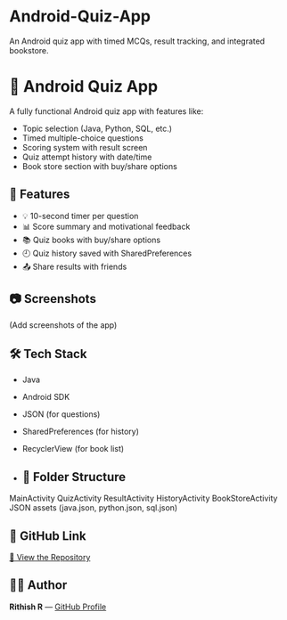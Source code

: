 # Android-Quiz-App
An  Android quiz app with timed MCQs, result tracking, and integrated bookstore.
# 📱 Android Quiz App

A fully functional Android quiz app with features like:
- Topic selection (Java, Python, SQL, etc.)
- Timed multiple-choice questions
- Scoring system with result screen
- Quiz attempt history with date/time
- Book store section with buy/share options

## 🚀 Features
- 💡 10-second timer per question
- 📊 Score summary and motivational feedback
- 📚 Quiz books with buy/share options
- 🕘 Quiz history saved with SharedPreferences
- 📤 Share results with friends

## 📷 Screenshots
(Add screenshots of the app)

## 🛠 Tech Stack
- Java
- Android SDK
- JSON (for questions)
- SharedPreferences (for history)
- RecyclerView (for book list)

- ## 📂 Folder Structure
MainActivity
QuizActivity
ResultActivity
HistoryActivity
BookStoreActivity
JSON assets (java.json, python.json, sql.json)

## 📎 GitHub Link
[🔗 View the Repository](https://github.com/rithish-r-18/Android-Quiz-App)

## 🧑‍💻 Author
**Rithish R** — [GitHub Profile](https://github.com/rithish-r-18)
